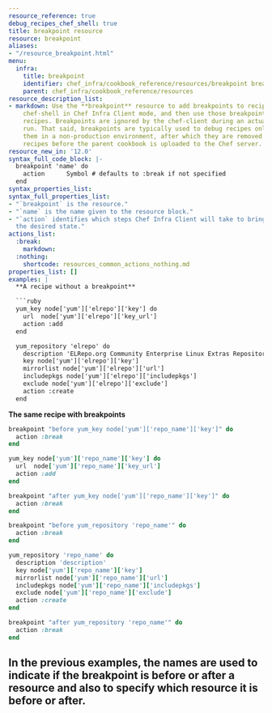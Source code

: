 ```yaml
---
resource_reference: true
debug_recipes_chef_shell: true
title: breakpoint resource
resource: breakpoint
aliases:
- "/resource_breakpoint.html"
menu:
  infra:
    title: breakpoint
    identifier: chef_infra/cookbook_reference/resources/breakpoint breakpoint
    parent: chef_infra/cookbook_reference/resources
resource_description_list:
- markdown: Use the **breakpoint** resource to add breakpoints to recipes. Run the
    chef-shell in Chef Infra Client mode, and then use those breakpoints to debug
    recipes. Breakpoints are ignored by the chef-client during an actual chef-client
    run. That said, breakpoints are typically used to debug recipes only when running
    them in a non-production environment, after which they are removed from those
    recipes before the parent cookbook is uploaded to the Chef server.
resource_new_in: '12.0'
syntax_full_code_block: |-
  breakpoint 'name' do
    action      Symbol # defaults to :break if not specified
  end
syntax_properties_list:
syntax_full_properties_list:
- "`breakpoint` is the resource."
- "`name` is the name given to the resource block."
- "`action` identifies which steps Chef Infra Client will take to bring the node into
  the desired state."
actions_list:
  :break:
    markdown:
  :nothing:
    shortcode: resources_common_actions_nothing.md
properties_list: []
examples: |
  **A recipe without a breakpoint**

  ```ruby
  yum_key node['yum']['elrepo']['key'] do
    url  node['yum']['elrepo']['key_url']
    action :add
  end

  yum_repository 'elrepo' do
    description 'ELRepo.org Community Enterprise Linux Extras Repository'
    key node['yum']['elrepo']['key']
    mirrorlist node['yum']['elrepo']['url']
    includepkgs node['yum']['elrepo']['includepkgs']
    exclude node['yum']['elrepo']['exclude']
    action :create
  end
  ```

  **The same recipe with breakpoints**

  ```ruby
  breakpoint "before yum_key node['yum']['repo_name']['key']" do
    action :break
  end

  yum_key node['yum']['repo_name']['key'] do
    url  node['yum']['repo_name']['key_url']
    action :add
  end

  breakpoint "after yum_key node['yum']['repo_name']['key']" do
    action :break
  end

  breakpoint "before yum_repository 'repo_name'" do
    action :break
  end

  yum_repository 'repo_name' do
    description 'description'
    key node['yum']['repo_name']['key']
    mirrorlist node['yum']['repo_name']['url']
    includepkgs node['yum']['repo_name']['includepkgs']
    exclude node['yum']['repo_name']['exclude']
    action :create
  end

  breakpoint "after yum_repository 'repo_name'" do
    action :break
  end
  ```

In the previous examples, the names are used to indicate if the breakpoint is before or after a resource and also to specify which resource it is before or after.
---
```

